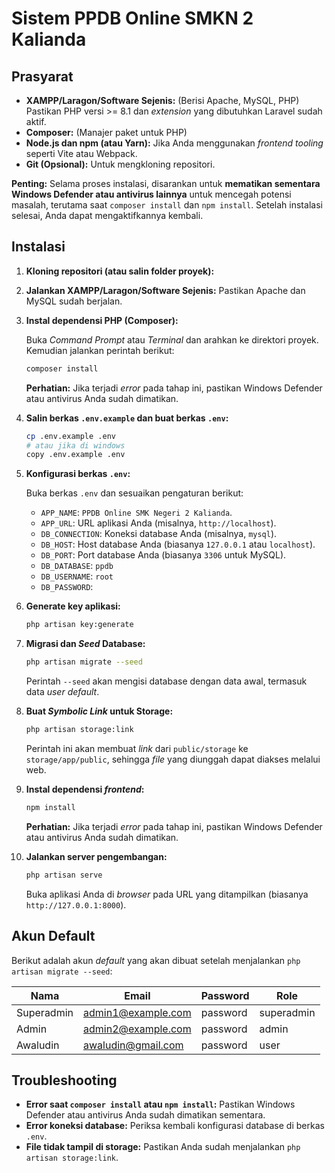# Sistem PPDB Online SMKN 2 Kalianda

## Prasyarat

-   **XAMPP/Laragon/Software Sejenis:** (Berisi Apache, MySQL, PHP) Pastikan PHP versi >= 8.1 dan _extension_ yang dibutuhkan Laravel sudah aktif.
-   **Composer:** (Manajer paket untuk PHP)
-   **Node.js dan npm (atau Yarn):** Jika Anda menggunakan _frontend tooling_ seperti Vite atau Webpack.
-   **Git (Opsional):** Untuk mengkloning repositori.

**Penting:** Selama proses instalasi, disarankan untuk **mematikan sementara Windows Defender atau antivirus lainnya** untuk mencegah potensi masalah, terutama saat `composer install` dan `npm install`. Setelah instalasi selesai, Anda dapat mengaktifkannya kembali.

## Instalasi

1.  **Kloning repositori (atau salin folder proyek):**

2.  **Jalankan XAMPP/Laragon/Software Sejenis:** Pastikan Apache dan MySQL sudah berjalan.

3.  **Instal dependensi PHP (Composer):**

    Buka _Command Prompt_ atau _Terminal_ dan arahkan ke direktori proyek. Kemudian jalankan perintah berikut:

    ```bash
    composer install
    ```

    **Perhatian:** Jika terjadi _error_ pada tahap ini, pastikan Windows Defender atau antivirus Anda sudah dimatikan.

4.  **Salin berkas `.env.example` dan buat berkas `.env`:**

    ```bash
    cp .env.example .env
    # atau jika di windows
    copy .env.example .env
    ```

5.  **Konfigurasi berkas `.env`:**

    Buka berkas `.env` dan sesuaikan pengaturan berikut:

    -   `APP_NAME`: `PPDB Online SMK Negeri 2 Kalianda`.
    -   `APP_URL`: URL aplikasi Anda (misalnya, `http://localhost`).
    -   `DB_CONNECTION`: Koneksi database Anda (misalnya, `mysql`).
    -   `DB_HOST`: Host database Anda (biasanya `127.0.0.1` atau `localhost`).
    -   `DB_PORT`: Port database Anda (biasanya `3306` untuk MySQL).
    -   `DB_DATABASE`: `ppdb`
    -   `DB_USERNAME`: `root`
    -   `DB_PASSWORD`:

6.  **Generate key aplikasi:**

    ```bash
    php artisan key:generate
    ```

7.  **Migrasi dan _Seed_ Database:**

    ```bash
    php artisan migrate --seed
    ```

    Perintah `--seed` akan mengisi database dengan data awal, termasuk data _user default_.

8.  **Buat _Symbolic Link_ untuk Storage:**

    ```bash
    php artisan storage:link
    ```

    Perintah ini akan membuat _link_ dari `public/storage` ke `storage/app/public`, sehingga _file_ yang diunggah dapat diakses melalui web.

9.  **Instal dependensi _frontend_:**

    ```bash
    npm install
    ```

    **Perhatian:** Jika terjadi _error_ pada tahap ini, pastikan Windows Defender atau antivirus Anda sudah dimatikan.

10. **Jalankan server pengembangan:**

    ```bash
    php artisan serve
    ```

    Buka aplikasi Anda di _browser_ pada URL yang ditampilkan (biasanya `http://127.0.0.1:8000`).

## Akun Default

Berikut adalah akun _default_ yang akan dibuat setelah menjalankan `php artisan migrate --seed`:

| Nama       | Email              | Password | Role       |
| ---------- | ------------------ | -------- | ---------- |
| Superadmin | admin1@example.com | password | superadmin |
| Admin      | admin2@example.com | password | admin      |
| Awaludin   | awaludin@gmail.com | password | user       |

## Troubleshooting

-   **Error saat `composer install` atau `npm install`:** Pastikan Windows Defender atau antivirus Anda sudah dimatikan sementara.
-   **Error koneksi database:** Periksa kembali konfigurasi database di berkas `.env`.
-   **File tidak tampil di storage:** Pastikan Anda sudah menjalankan `php artisan storage:link`.
